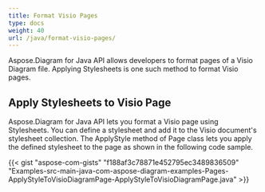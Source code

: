 ```yaml
---
title: Format Visio Pages
type: docs
weight: 40
url: /java/format-visio-pages/
---
```


Aspose.Diagram for Java API allows developers to format pages of a Visio Diagram file. Applying Stylesheets is one such method to format Visio pages.
## **Apply Stylesheets to Visio Page**
Aspose.Diagram for Java API lets you format a Visio page using Stylesheets. You can define a stylesheet and add it to the Visio document's stylesheet collection. The ApplyStyle method of Page class lets you apply the defined stylesheet to the page as shown in the following code sample.

{{< gist "aspose-com-gists" "f188af3c78871e452795ec3489836509" "Examples-src-main-java-com-aspose-diagram-examples-Pages-ApplyStyleToVisioDiagramPage-ApplyStyleToVisioDiagramPage.java" >}}
